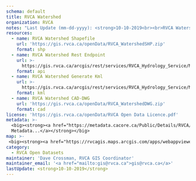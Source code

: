 ```yaml
---
schema: default
title: RVCA Watershed
organization: RVCA
notes: "Last Update (mm-dd-yyyy): <strong>10-10-2019<br><br>RVCA Watershed</strong> represents the administrative/regulatory extent of Rideau Valley Conservation Authority (RVCA). RVCA is broken down into 6 subwatersheds (Tay River, Upper Rideau Lakes, Middle Rideau, Lower Rideau, Kemptville Creek, Jock River - <i>see RVCA Subwatersheds</i>) and then again into catchments (<i>see RVCA Catchments</i>). This dataset is used to establish our regulatory extent relative to adjacent Conservation Authorities."
resources:
  - name: RVCA Watershed Shapefile
    url: 'https://gis.rvca.ca/openData/RVCA_WatershedSHP.zip'
    format: shp
  - name: RVCA Watershed Rest Endpoint
    url: >-
      https://gis.rvca.ca/arcgis/rest/services/RVCA_Hydrology_Service/MapServer/3
    format: api
  - name: RVCA Watershed Generate Kml
    url: >-
      https://gis.rvca.ca/arcgis/rest/services/RVCA_Hydrology_Service/MapServer/generateKml
    format: kml
  - name: RVCA Watershed CAD-DWG
    url: 'https://gis.rvca.ca/openData/RVCA_WatershedDWG.zip'
    format: cad
license: 'https://gis.rvca.ca/openData/RVCA Open Data Licence.pdf'
metadata: >-
  <big><strong><a href="https://metadata.cacore.ca/Public/Details/RVCA/id=838">View    
  Metadata...</a></strong></big>
map: >- 
 <big><strong><a href="https://rvcagis.maps.arcgis.com/apps/webappviewer/index.html?id=2245400261414423bc883126376be546">View Map...</a></strong></big>
category:
  - RVCA Open Datasets
maintainer: 'Dave Crossman, RVCA GIS Coordinator'
maintainer_email: '<a href="mailto:gis@rvca.ca">gis@rvca.ca</a>'
lastUpdate: <strong>10-10-2019</strong>
---
```

